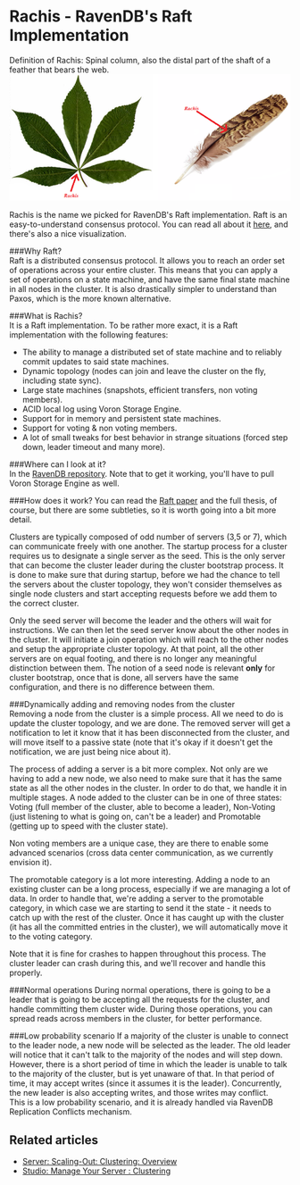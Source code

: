 # Rachis - RavenDB's Raft Implementation

Definition of Rachis: Spinal column, also the distal part of the shaft of a feather that bears the web.   
![Figure 1. Clustering. Rachis.](images/cluster-rachis.png)

Rachis is the name we picked for RavenDB's Raft implementation. Raft is an easy-to-understand consensus protocol. 
You can read all about it [here](https://raft.github.io/), and there's also a nice visualization.   

###Why Raft?   
Raft is a distributed consensus protocol. It allows you to reach an order set of operations across your entire cluster. 
This means that you can apply a set of operations on a state machine, and have the same final state machine in all 
nodes in the cluster. It is also drastically simpler to understand than Paxos, which is the more known alternative.   

###What is Rachis?   
It is a Raft implementation. To be rather more exact, it is a Raft implementation with the following features:

* The ability to manage a distributed set of state machine and to reliably commit updates to said state machines.   
* Dynamic topology (nodes can join and leave the cluster on the fly, including state sync).   
* Large state machines (snapshots, efficient transfers, non voting members).   
* ACID local log using Voron Storage Engine.   
* Support for in memory and persistent state machines.   
* Support for voting & non voting members.   
* A lot of small tweaks for best behavior in strange situations (forced step down, leader timeout and many more).

###Where can I look at it?   
In the [RavenDB repository](https://github.com/ayende/ravendb). Note that to get it working, you'll have to pull 
Voron Storage Engine as well.   

###How does it work?
You can read the [Raft paper](http://web.stanford.edu/~ouster/cgi-bin/papers/raft-atc14) and the full thesis, of 
course, but there are some subtleties, so it is worth going into a bit more detail.   

Clusters are typically composed of odd number of servers (3,5 or 7), which can communicate freely with one another. 
The startup process for a cluster requires us to designate a single server as the seed. This is the only server 
that can become the cluster leader during the cluster bootstrap process. It is done to make sure that during startup, 
before we had the chance to tell the servers about the cluster topology, they won't consider themselves as single 
node clusters and start accepting requests before we add them to the correct cluster.   

Only the seed server will become the leader and the others will wait for instructions. We can then let the seed 
server know about the other nodes in the cluster. It will initiate a join operation which will reach to the other 
nodes and setup the appropriate cluster topology. At that point, all the other servers are on equal footing, and 
there is no longer any meaningful distinction between them. The notion of a seed node is relevant **only** for 
cluster bootstrap, once that is done, all servers have the same configuration, and there is no difference between 
them.   

###Dynamically adding and removing nodes from the cluster   
Removing a node from the cluster is a simple process. All we need to do is update the cluster topology, and we are 
done. The removed server will get a notification to let it know that it has been disconnected from the cluster, 
and will move itself to a passive state (note that it's okay if it doesn't get the notification, we are just being 
nice about it).   

The process of adding a server is a bit more complex. Not only are we having to add a new node, we also need to make 
sure that it has the same state as all the other nodes in the cluster. In order to do that, we handle it in multiple 
stages. A node added to the cluster can be in one of three states: Voting (full member of the cluster, able to 
become a leader), Non-Voting (just listening to what is going on, can't be a leader) and Promotable (getting up to 
speed with the cluster state).   

Non voting members are a unique case, they are there to enable some advanced scenarios (cross data center 
communication, as we currently envision it).   

The promotable category is a lot more interesting. Adding a node to an existing cluster can be a long process, 
especially if we are managing a lot of data. In order to handle that, we're adding a server to the promotable category, 
in which case we are starting to send it the state - it needs to catch up with the rest of the cluster. Once it has 
caught up with the cluster (it has all the committed entries in the cluster), we will automatically move it to the 
voting category.   

Note that it is fine for crashes to happen throughout this process. The cluster leader can crash during this, and 
we'll recover and handle this properly.   

###Normal operations
During normal operations, there is going to be a leader that is going to be accepting all the requests for the cluster, 
and handle committing them cluster wide. During those operations, you can spread reads across members in the cluster, 
for better performance.    

###Low probability scenario
If a majority of the cluster is unable to connect to the leader node, a new node will be selected as the leader. 
The old leader will notice that it can't talk to the majority of the nodes and will step down.   
However, there is a short period of time in which the leader is unable to talk to the majority of the cluster, 
but is yet unaware of that. In that period of time, it may accept writes (since it assumes it is the leader). 
Concurrently, the new leader is also accepting writes, and those writes may conflict.   
This is a low probability scenario, and it is already handled via RavenDB Replication Conflicts mechanism. 

## Related articles

- [Server: Scaling-Out: Clustering: Overview](./clustering-overview)
- [Studio: Manage Your Server : Clustering](../../../studio/management/cluster)   
